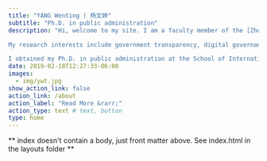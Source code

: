 ```yaml
---
title: "YANG Wenting | 杨文婷"
subtitle: "Ph.D. in public administration"
description: "Hi, welcome to my site. I am a faculty member of the [Zhou Enlai School of Government]( https://zfxy.nankai.edu.cn/), Nankai University. My official website is [here](https://yangwentingnku.github.io/).

My research interests include government transparency, digital governance, and coproduction. 

I obtained my Ph.D. in public administration at the School of International and Public Affairs, Shanghai Jiao Tong University. I am extraordinarily honored and grateful to have Professor Bo Fan as my adviser. He had supported and guided me in my academic progress."
date: 2019-02-18T12:27:33-06:00
images:
  - img/ywt.jpg
show_action_link: false
action_link: /about
action_label: "Read More &rarr;"
action_type: text # text, button
type: home
---
```


** index doesn't contain a body, just front matter above.
See index.html in the layouts folder **
